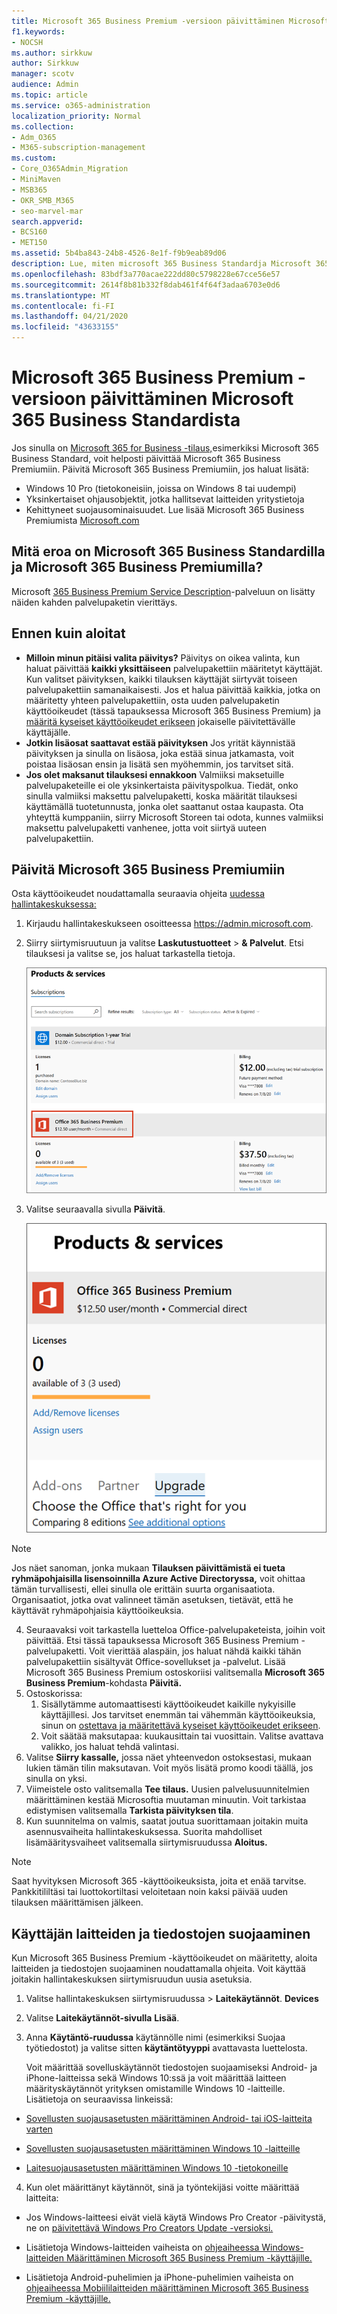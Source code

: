 ```yaml
---
title: Microsoft 365 Business Premium -versioon päivittäminen Microsoft 365 Business Standardista
f1.keywords:
- NOCSH
ms.author: sirkkuw
author: Sirkkuw
manager: scotv
audience: Admin
ms.topic: article
ms.service: o365-administration
localization_priority: Normal
ms.collection:
- Adm_O365
- M365-subscription-management
ms.custom:
- Core_O365Admin_Migration
- MiniMaven
- MSB365
- OKR_SMB_M365
- seo-marvel-mar
search.appverid:
- BCS160
- MET150
ms.assetid: 5b4ba843-24b8-4526-8e1f-f9b9eab89d06
description: Lue, miten microsoft 365 Business Standardja Microsoft 365 Business Premium ja miten voit päivittää Microsoft 365 Business Premiumiin.
ms.openlocfilehash: 83bdf3a770acae222dd80c5798228e67cce56e57
ms.sourcegitcommit: 2614f8b81b332f8dab461f4f64f3adaa6703e0d6
ms.translationtype: MT
ms.contentlocale: fi-FI
ms.lasthandoff: 04/21/2020
ms.locfileid: "43633155"
---
```

# <a name="upgrade-to-microsoft-365-business-premium-from-microsoft-365-business-standard"></a>Microsoft 365 Business Premium -versioon päivittäminen Microsoft 365 Business Standardista

Jos sinulla on [Microsoft 365 for Business -tilaus,](https://products.office.com/compare-all-microsoft-office-products-4-column?activetab=tab:primaryr2)esimerkiksi Microsoft 365 Business Standard, voit helposti päivittää Microsoft 365 Business Premiumiin. Päivitä Microsoft 365 Business Premiumiin, jos haluat lisätä: 
- Windows 10 Pro (tietokoneisiin, joissa on Windows 8 tai uudempi)
- Yksinkertaiset ohjausobjektit, jotka hallitsevat laitteiden yritystietoja
- Kehittyneet suojausominaisuudet.
Lue lisää Microsoft 365 Business Premiumista [Microsoft.com](https://www.microsoft.com/microsoft-365/business)

## <a name="whats-the-difference-between-microsoft-365-business-standard-and-microsoft-365-business-premium"></a>Mitä eroa on Microsoft 365 Business Standardilla ja Microsoft 365 Business Premiumilla?
Microsoft [365 Business Premium Service Description](https://docs.microsoft.com/office365/servicedescriptions/microsoft-365-service-descriptions/microsoft-365-business-service-description)-palveluun on lisätty näiden kahden palvelupaketin vierittäys. 

## <a name="before-you-get-started"></a>Ennen kuin aloitat

- **Milloin minun pitäisi valita päivitys?** Päivitys on oikea valinta, kun haluat päivittää **kaikki yksittäiseen** palvelupakettiin määritetyt käyttäjät. Kun valitset päivityksen, kaikki tilauksen käyttäjät siirtyvät toiseen palvelupakettiin samanaikaisesti. Jos et halua päivittää kaikkia, jotka on määritetty yhteen palvelupakettiin, osta uuden palvelupaketin käyttöoikeudet (tässä tapauksessa Microsoft 365 Business Premium) ja [määritä kyseiset käyttöoikeudet erikseen](https://docs.microsoft.com/office365/admin/manage/assign-licenses-to-users) jokaiselle päivitettävälle käyttäjälle. 
- **Jotkin lisäosat saattavat estää päivityksen** Jos yrität käynnistää päivityksen ja sinulla on lisäosa, joka estää sinua jatkamasta, voit poistaa lisäosan ensin ja lisätä sen myöhemmin, jos tarvitset sitä. 
- **Jos olet maksanut tilauksesi ennakkoon** Valmiiksi maksetuille palvelupaketeille ei ole yksinkertaista päivityspolkua. Tiedät, onko sinulla valmiiksi maksettu palvelupaketti, koska määrität tilauksesi käyttämällä tuotetunnusta, jonka olet saattanut ostaa kaupasta. Ota yhteyttä kumppaniin, siirry Microsoft Storeen tai odota, kunnes valmiiksi maksettu palvelupaketti vanhenee, jotta voit siirtyä uuteen palvelupakettiin.

## <a name="upgrade-to-microsoft-365-business-premium"></a>Päivitä Microsoft 365 Business Premiumiin
Osta käyttöoikeudet noudattamalla seuraavia ohjeita [uudessa hallintakeskuksessa:](https://docs.microsoft.com/office365/admin/microsoft-365-admin-center-preview)
1. Kirjaudu hallintakeskukseen osoitteessa <a href="https://go.microsoft.com/fwlink/p/?linkid=837890" target="_blank">https://admin.microsoft.com</a>.
2. Siirry siirtymisruutuun ja valitse **Laskutustuotteet** \> **& Palvelut**. Etsi tilauksesi ja valitse se, jos haluat tarkastella tietoja. 

    ![Näyttökuva, jossa kerrotaan, miten voit etsiä ja valita tilauksesi hallintakeskuksessa.](../media/FindYourSubscription.png)

3. Valitse seuraavalla sivulla **Päivitä**. 

      ![Näyttökuva näyttää, mistä voit valita Päivitä hallintakeskuksessa.](../media/SelectUpgrade.png)

  > [!NOTE]
  > Jos näet sanoman, jonka mukaan **Tilauksen päivittämistä ei tueta ryhmäpohjaisilla lisensoinnilla Azure Active Directoryssa,** voit ohittaa tämän turvallisesti, ellei sinulla ole erittäin suurta organisaatiota. Organisaatiot, jotka ovat valinneet tämän asetuksen, tietävät, että he käyttävät ryhmäpohjaisia käyttöoikeuksia.

4. Seuraavaksi voit tarkastella luetteloa Office-palvelupaketeista, joihin voit päivittää. Etsi tässä tapauksessa Microsoft 365 Business Premium -palvelupaketti. Voit vierittää alaspäin, jos haluat nähdä kaikki tähän palvelupakettiin sisältyvät Office-sovellukset ja -palvelut. Lisää Microsoft 365 Business Premium ostoskoriisi valitsemalla **Microsoft 365 Business Premium**-kohdasta **Päivitä.**
5. Ostoskorissa:
    1. Sisällytämme automaattisesti käyttöoikeudet kaikille nykyisille käyttäjillesi. Jos tarvitset enemmän tai vähemmän käyttöoikeuksia, sinun on [ostettava ja määritettävä kyseiset käyttöoikeudet erikseen](https://docs.microsoft.com/office365/admin/manage/assign-licenses-to-users).  
    2. Voit säätää maksutapaa: kuukausittain tai vuosittain. Valitse avattava valikko, jos haluat tehdä valintasi.
6. Valitse **Siirry kassalle,** jossa näet yhteenvedon ostoksestasi, mukaan lukien tämän tilin maksutavan. Voit myös lisätä promo koodi täällä, jos sinulla on yksi.
7. Viimeistele osto valitsemalla **Tee tilaus.**
Uusien palvelusuunnitelmien määrittäminen kestää Microsoftia muutaman minuutin. Voit tarkistaa edistymisen valitsemalla **Tarkista päivityksen tila**. 
1. Kun suunnitelma on valmis, saatat joutua suorittamaan joitakin muita asennusvaiheita hallintakeskuksessa. Suorita mahdolliset lisämääritysvaiheet valitsemalla siirtymisruudussa **Aloitus.**

> [!NOTE]
> Saat hyvityksen Microsoft 365 -käyttöoikeuksista, joita et enää tarvitse. Pankkitililtäsi tai luottokortiltasi veloitetaan noin kaksi päivää uuden tilauksen määrittämisen jälkeen.
  
## <a name="protect-user-devices-and-files"></a>Käyttäjän laitteiden ja tiedostojen suojaaminen

Kun Microsoft 365 Business Premium -käyttöoikeudet on määritetty, aloita laitteiden ja tiedostojen suojaaminen noudattamalla ohjeita. Voit käyttää joitakin hallintakeskuksen siirtymisruudun uusia asetuksia.
  
1. Valitse hallintakeskuksen siirtymisruudussa \> **Laitekäytännöt**. **Devices**
    
2. Valitse **Laitekäytännöt-sivulla** **Lisää**.
    
3. Anna **Käytäntö-ruudussa** käytännölle nimi (esimerkiksi Suojaa työtiedostot) ja valitse sitten **käytäntötyyppi** avattavasta luettelosta. 
    
    Voit määrittää sovelluskäytännöt tiedostojen suojaamiseksi Android- ja iPhone-laitteissa sekä Windows 10:ssä ja voit määrittää laitteen määrityskäytännöt yrityksen omistamille Windows 10 -laitteille. Lisätietoja on seuraavissa linkeissä:
    
  - [Sovellusten suojausasetusten määrittäminen Android- tai iOS-laitteita varten](app-protection-settings-for-android-and-ios.md)
    
  - [Sovellusten suojausasetusten määrittäminen Windows 10 -laitteille](protection-settings-for-windows-10-devices.md)
    
  - [Laitesuojausasetusten määrittäminen Windows 10 -tietokoneille](protection-settings-for-windows-10-pcs.md)
    
  
4. Kun olet määrittänyt käytännöt, sinä ja työntekijäsi voitte määrittää laitteita:
    
  - Jos Windows-laitteesi eivät vielä käytä Windows Pro Creator -päivitystä, ne on [päivitettävä Windows Pro Creators Update -versioksi.](upgrade-to-windows-pro-creators-update.md)
    
  - Lisätietoja Windows-laitteiden vaiheista on [ohjeaiheessa Windows-laitteiden Määrittäminen Microsoft 365 Business Premium -käyttäjille.](set-up-windows-devices.md) 
    
  - Lisätietoja Android-puhelimien ja iPhone-puhelimien vaiheista on [ohjeaiheessa Mobiililaitteiden määrittäminen Microsoft 365 Business Premium -käyttäjille.](set-up-mobile-devices.md) 
